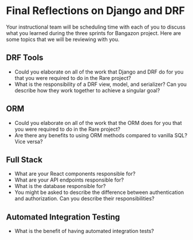 # Final Reflections on Django and DRF

Your instructional team will be scheduling time with each of you to discuss what you learned during the three sprints for Bangazon project. Here are some topics that we will be reviewing with you.

## DRF Tools

- Could you elaborate on all of the work that Django and DRF do for you that you were required to do in the Rare project?
- What is the responsibility of a DRF view, model, and serializer? Can you describe how they work together to achieve a singular goal?

## ORM

- Could you elaborate on all of the work that the ORM does for you that you were required to do in the Rare project?
- Are there any benefits to using ORM methods compared to vanilla SQL? Vice versa?

## Full Stack

- What are your React components responsible for?
- What are your API endpoints responsible for?
- What is the database responsible for?
- You might be asked to describe the difference between authentication and authorization. Can you describe their  responsibilities?

## Automated Integration Testing

- What is the benefit of having automated integration tests?

